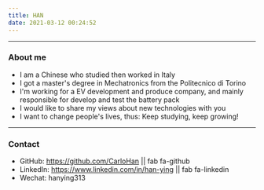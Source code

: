 ```yaml
---
title: HAN
date: 2021-03-12 00:24:52
---
```


***

### About me

* I am a Chinese who studied then worked in Italy
* I got a master's degree in Mechatronics from the Politecnico di Torino
* I'm working for a EV development and produce company, and mainly responsible for develop and test the battery pack
* I would like to share my views about new technologies with you
* I want to change people's lives, thus:
Keep studying, keep growing!

***

### Contact

* GitHub: https://github.com/CarloHan || fab fa-github
* LinkedIn: https://www.linkedin.com/in/han-ying || fab fa-linkedin
* Wechat: hanying313
